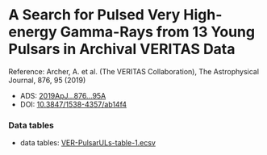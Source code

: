 # A Search for Pulsed Very High-energy Gamma-Rays from 13 Young Pulsars in Archival VERITAS Data

Reference:
Archer, A. et al. (The VERITAS Collaboration), The Astrophysical Journal, 876, 95 (2019)

- ADS: [2019ApJ...876...95A](http://adsabs.harvard.edu/abs/2019ApJ...876...95A)
- DOI: [10.3847/1538-4357/ab14f4](https://doi.org/10.3847/1538-4357/ab14f4)

### Data tables

- data tables: [VER-PulsarULs-table-1.ecsv](VER-PulsarULs-table-1.ecsv)
